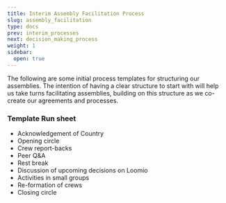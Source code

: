 ```yaml
---
title: Interim Assembly Facilitation Process
slug: assembly_facilitation
type: docs
prev: interim_processes
next: decision_making_process
weight: 1
sidebar:
  open: true
---
```


The following are some initial process templates for structuring our assemblies. The intention of having a clear structure to start with will help us take turns facilitating assemblies, building on this structure as we co-create our agreements and processes.  

### Template Run sheet
 * Acknowledgement of Country  
 * Opening circle 
 * Crew report-backs  
 * Peer Q&A  
 * Rest break
 * Discussion of upcoming decisions on Loomio  
 * Activities in small groups  
 * Re-formation of crews
 * Closing circle  

